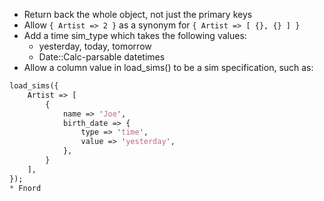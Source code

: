 * Return back the whole object, not just the primary keys
* Allow `{ Artist => 2 }` as a synonym for `{ Artist => [ {}, {} ] }`
* Add a time sim\_type which takes the following values:
   * yesterday, today, tomorrow
   * Date::Calc-parsable datetimes
* Allow a column value in load\_sims() to be a sim specification, such as:
```perl
load_sims({
    Artist => [
        {
            name => 'Joe',
            birth_date => {
                type => 'time',
                value => 'yesterday',
            },
        }
    ],
});
* Fnord
